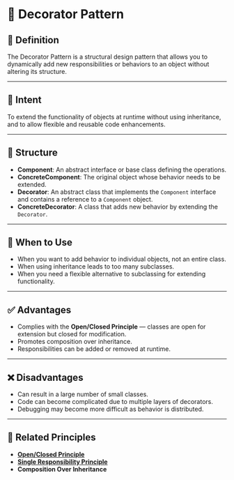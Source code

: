 # 🎨 Decorator Pattern

## 📌 Definition
The Decorator Pattern is a structural design pattern that allows you to dynamically add new responsibilities or behaviors to an object without altering its structure.

---

## 🎯 Intent
To extend the functionality of objects at runtime without using inheritance, and to allow flexible and reusable code enhancements.

---

## 🧱 Structure

- **Component**: An abstract interface or base class defining the operations.
- **ConcreteComponent**: The original object whose behavior needs to be extended.
- **Decorator**: An abstract class that implements the `Component` interface and contains a reference to a `Component` object.
- **ConcreteDecorator**: A class that adds new behavior by extending the `Decorator`.

---

## 🔧 When to Use

- When you want to add behavior to individual objects, not an entire class.
- When using inheritance leads to too many subclasses.
- When you need a flexible alternative to subclassing for extending functionality.

---

## ✅ Advantages

- Complies with the **Open/Closed Principle** — classes are open for extension but closed for modification.
- Promotes composition over inheritance.
- Responsibilities can be added or removed at runtime.

---

## ❌ Disadvantages

- Can result in a large number of small classes.
- Code can become complicated due to multiple layers of decorators.
- Debugging may become more difficult as behavior is distributed.

---

## 🔄 Related Principles

- **[Open/Closed Principle](https://github.com/tunahankilic48/DICTIONARY-SOZLUK/blob/main/ENGLISH/SOLIDPrinciples.md)**
- **[Single Responsibility Principle](https://github.com/tunahankilic48/DICTIONARY-SOZLUK/blob/main/ENGLISH/SOLIDPrinciples.md)**
- **Composition Over Inheritance**
